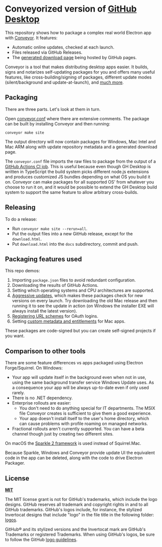 # Conveyorized version of [GitHub Desktop](https://desktop.github.com)

This repository shows how to package a complex real world Electron app with [Conveyor](https://hydraulic.software/). It features:

- Automatic online updates, checked at each launch.
- Files released via GitHub Releases.
- The [generated download page](https://hydraulic-software.github.io/github-desktop/download.html) being hosted by GitHub pages.

Conveyor is a tool that makes distributing desktop apps easier. It builds, signs and notarizes self-updating
packages for you and offers many useful features, like cross-building/signing of packages, different update modes (silent/background and
update-at-launch), and [much more](https://conveyor.hydraulic.dev/).

## Packaging

There are three parts. Let's look at them in turn.

Open [conveyor.conf](conveyor.conf) where there are extensive comments. The package can be built by installing Conveyor and 
then running:

```
conveyor make site
```

The output directory will now contain packages for Windows, Mac Intel and Mac ARM along with update repository metadata and a generated
download page.

The `conveyor.conf` file imports the raw files to package from the output of a [GitHub Actions CI job](.github/workflows/ci.yml). This is
useful because even though GH Desktop is written in TypeScript the build system picks different node.js extensions and produces 
customized JS bundles depending on what OS you build it on. Conveyor can make packages for all supported OS' from whatever you choose to
run it on, and it would be possible to extend the GH Desktop build system to support the same feature to allow arbitrary cross-builds.

## Releasing

To do a release: 

* Run `conveyor make site --rerun=all`.
* Put the output files into a new GitHub release, except for the `download.html`.
* Put `download.html` into the `docs` subdirectory, commit and push.

## Packaging features used

This repo demos:

1. Importing `package.json` files to avoid redundant configuration.
2. Downloading the results of GitHub Actions.
3. Setting which operating systems and CPU architectures are supported.
4. [Aggressive updates](https://conveyor.hydraulic.dev/5.0/configs/#update-modes), which makes these packages check for new versions on every launch. Try downloading the old Mac release and then
   running it to see the update in action (on Windows the installer EXE will always install the latest version).
5. [Registering URL schemes](https://conveyor.hydraulic.dev/5.0/configs/os-integration/#url-handlers-deep-linking) for OAuth logins.
6. Setting [custom metadata and entitlements](https://conveyor.hydraulic.dev/5.0/configs/os-integration/#custom-integrations) for Mac apps.

These packages are code-signed but you can create self-signed projects if you want.

## Comparison to other tools

There are some feature differences vs apps packaged using Electron Forge/Squirrel. On Windows:

* Your app will update itself in the background even when not in use, using the same background transfer service Windows Update
  uses. As a consequence your app will be always up-to-date even if only used rarely.
* There is no .NET dependency.
* Enterprise rollouts are easier:
  * You don't need to do anything special for IT departments. The MSIX file Conveyor creates is sufficient to give them a good experience. 
  * Your app doesn't install itself to the user's home directory, which can cause problems with profile roaming on managed networks.
* Fractional rollouts aren't currently supported. You can have a beta channel though just by creating two different sites.

On macOS the [Sparkle 2 framework](https://sparkle-project.org/) is used instead of Squirrel.Mac.

Because Sparkle, Windows and Conveyor provide update UI the equivalent code in the app can be deleted, along with the code to drive
Electron Packager.

## License

**[MIT](LICENSE)**

The MIT license grant is not for GitHub's trademarks, which include the logo
designs. GitHub reserves all trademark and copyright rights in and to all
GitHub trademarks. GitHub's logos include, for instance, the stylized
Invertocat designs that include "logo" in the file title in the following
folder: [logos](app/static/logos).

GitHub® and its stylized versions and the Invertocat mark are GitHub's
Trademarks or registered Trademarks. When using GitHub's logos, be sure to
follow the GitHub [logo guidelines](https://github.com/logos).
